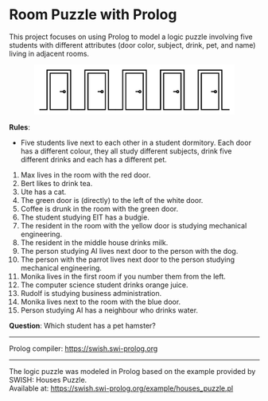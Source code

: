 # Room Puzzle with Prolog

This project focuses on using Prolog to model a logic puzzle involving five students with different attributes (door color, subject, drink, pet, and name) living in adjacent rooms.

<div align="center">
    <img width=80% src='img/rooms.png'>
</div>

**Rules**:   
- Five students live next to each other in a student dormitory. Each door has a different colour, they all study different subjects, drink five different drinks and each has a different pet.
1. Max lives in the room with the red door.
2. Bert likes to drink tea.
3. Ute has a cat.
4. The green door is (directly) to the left of the white door.
5. Coffee is drunk in the room with the green door.
6. The student studying EIT has a budgie.
7. The resident in the room with the yellow door is studying mechanical engineering.
8. The resident in the middle house drinks milk.
9. The person studying AI lives next door to the person with the dog.
10. The person with the parrot lives next door to the person studying mechanical
engineering.
11. Monika lives in the first room if you number them from the left.
12. The computer science student drinks orange juice.
13. Rudolf is studying business administration.
14. Monika lives next to the room with the blue door.
15. Person studying AI has a neighbour who drinks water.

**Question**: Which student has a pet hamster?

---

Prolog compiler: https://swish.swi-prolog.org

---

The logic puzzle was modeled in Prolog based on the example provided by SWISH: Houses Puzzle.   
Available at: https://swish.swi-prolog.org/example/houses_puzzle.pl